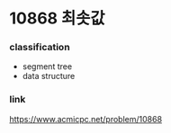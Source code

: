 # 10868 최솟값

### classification
* segment tree
* data structure

### link
https://www.acmicpc.net/problem/10868

